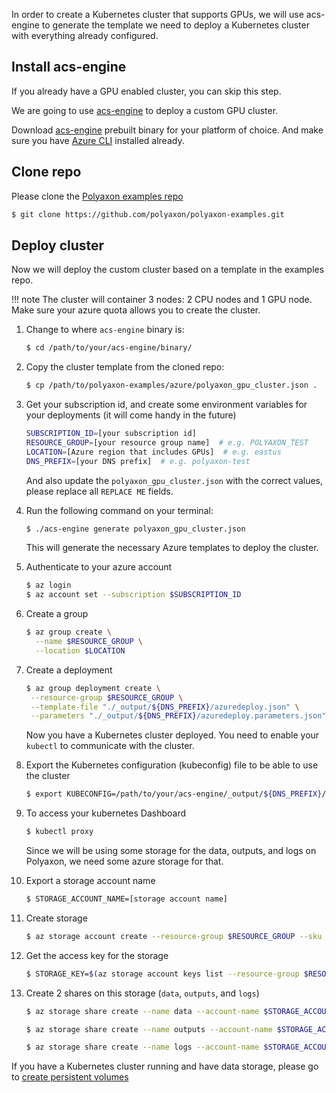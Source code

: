In order to create a Kubernetes cluster that supports GPUs,
we will use acs-engine to generate the template we need to deploy
a Kubernetes cluster with everything already configured.

## Install acs-engine

If you already have a GPU enabled cluster, you can skip this step.

We are going to use [acs-engine](https://github.com/Azure/acs-engine/) to deploy a custom GPU cluster.

Download [acs-engine](https://github.com/Azure/acs-engine/releases ) prebuilt binary for your platform of choice.
And make sure you have [Azure CLI](https://docs.microsoft.com/en-us/cli/azure/install-azure-cli?view=azure-cli-latest) installed already.


## Clone repo

Please clone the [Polyaxon examples repo](https://github.com/polyaxon/polyaxon-examples)

```bash
$ git clone https://github.com/polyaxon/polyaxon-examples.git
```

## Deploy cluster

Now we will deploy the custom cluster based on a template in the examples repo.

!!! note
    The cluster will container 3 nodes: 2 CPU nodes and 1 GPU node.
    Make sure your azure quota allows you to create the cluster.

1. Change to where `acs-engine` binary is:

    ```bash
    $ cd /path/to/your/acs-engine/binary/
    ```

2. Copy the cluster template from the cloned repo:

    ```bash
    $ cp /path/to/polyaxon-examples/azure/polyaxon_gpu_cluster.json .
    ```

3. Get your subscription id, and create some environment variables for your deployments (it will come handy in the future)

    ```bash
    SUBSCRIPTION_ID=[your subscription id]
    RESOURCE_GROUP=[your resource group name]  # e.g. POLYAXON_TEST
    LOCATION=[Azure region that includes GPUs]  # e.g. eastus
    DNS_PREFIX=[your DNS prefix]  # e.g. polyaxon-test
    ```

    And also update the `polyaxon_gpu_cluster.json` with the correct values, please replace all `REPLACE ME` fields.

4. Run the following command on your terminal:

    ```bash
    $ ./acs-engine generate polyaxon_gpu_cluster.json
    ```

    This will generate the necessary Azure templates to deploy the cluster.

5. Authenticate to your azure account

    ```bash
    $ az login
    $ az account set --subscription $SUBSCRIPTION_ID
    ```

6. Create a group


    ```bash
    $ az group create \
      --name $RESOURCE_GROUP \
      --location $LOCATION
    ```

7. Create a deployment

    ```bash
    $ az group deployment create \
     --resource-group $RESOURCE_GROUP \
     --template-file "./_output/${DNS_PREFIX}/azuredeploy.json" \
     --parameters "./_output/${DNS_PREFIX}/azuredeploy.parameters.json"
    ```

    Now you have a Kubernetes cluster deployed. You need to enable your `kubectl` to communicate with the cluster.

8. Export the Kubernetes configuration (kubeconfig) file to be able to use the cluster

    ```bash
    $ export KUBECONFIG=/path/to/your/acs-engine/_output/${DNS_PREFIX}/kubeconfig/kubeconfig.${LOCATION}.json
    ```

9. To access your kubernetes Dashboard

    ```bash
    $ kubectl proxy
    ```

    Since we will be using some storage for the data, outputs, and logs on Polyaxon, we need some azure storage for that.

10. Export a storage account name

    ```bash
    $ STORAGE_ACCOUNT_NAME=[storage account name]
    ```

11. Create storage

    ```bash
    $ az storage account create --resource-group $RESOURCE_GROUP --sku Standard_LRS --name $STORAGE_ACCOUNT_NAME
    ```

12. Get the access key for the storage

    ```bash
    $ STORAGE_KEY=$(az storage account keys list --resource-group $RESOURCE_GROUP --account-name $STORAGE_ACCOUNT_NAME --query "[0].value" -o tsv)
    ```

13. Create 2 shares on this storage (`data`, `outputs`, and `logs`)

    ```bash
    $ az storage share create --name data --account-name $STORAGE_ACCOUNT_NAME --account-key $STORAGE_KEY

    $ az storage share create --name outputs --account-name $STORAGE_ACCOUNT_NAME --account-key $STORAGE_KEY

    $ az storage share create --name logs --account-name $STORAGE_ACCOUNT_NAME --account-key $STORAGE_KEY
    ```

If you have a Kubernetes cluster running and have data storage, please go to [create persistent volumes](persistent_volumes)
